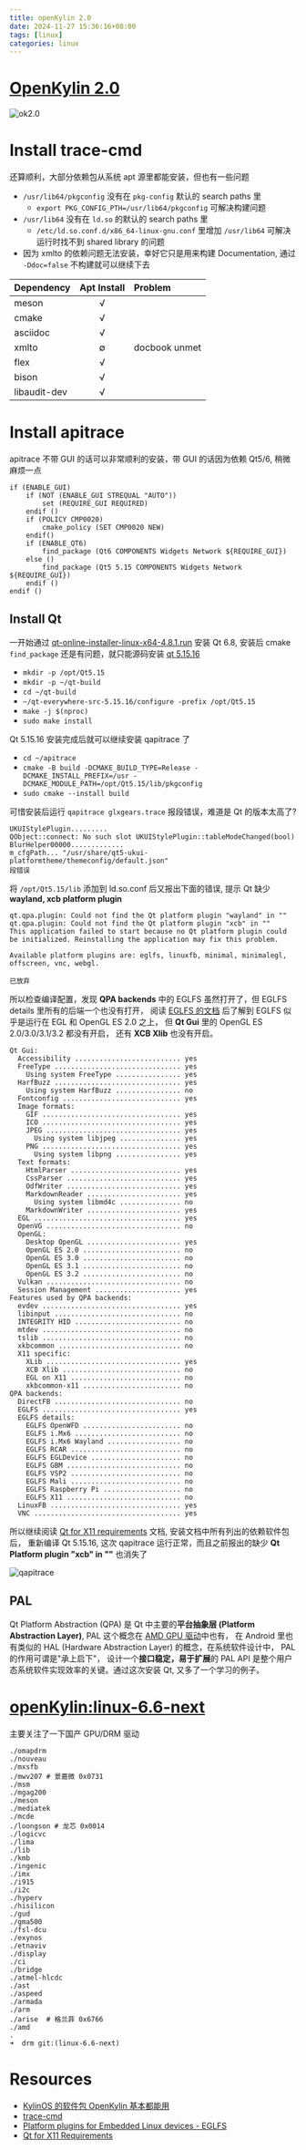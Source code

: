 ```yaml
---
title: openKylin 2.0
date: 2024-11-27 15:36:16+08:00
tags: [linux]
categories: linux
---
```


# [OpenKylin 2.0](https://www.openkylin.top/)

![ok2.0](/images/ok/ok2.0.png)

<!--more-->

# Install trace-cmd

还算顺利，大部分依赖包从系统 apt 源里都能安装，但也有一些问题

- `/usr/lib64/pkgconfig` 没有在 `pkg-config` 默认的 search paths 里
    - `export PKG_CONFIG_PTH=/usr/lib64/pkgconfig` 可解决构建问题
- `/usr/lib64` 没有在 `ld.so` 的默认的 search paths 里
    - `/etc/ld.so.conf.d/x86_64-linux-gnu.conf` 里增加 `/usr/lib64` 可解决运行时找不到 shared library 的问题
- 因为 xmlto 的依赖问题无法安装，幸好它只是用来构建 Documentation, 通过 `-Ddoc=false` 不构建就可以继续下去

| Dependency   | Apt Install | Problem       |
|:-------------|:-----------:|:--------------|
| meson        | √           |               |
| cmake        | √           |               |
| asciidoc     | √           |               |
| xmlto        | ∅           | docbook unmet |
| flex         | √           |               |
| bison        | √           |               |
| libaudit-dev | √           |               |

# Install apitrace

apitrace 不带 GUI 的话可以非常顺利的安装，带 GUI 的话因为依赖 Qt5/6, 稍微麻烦一点

```
if (ENABLE_GUI)
    if (NOT (ENABLE_GUI STREQUAL "AUTO"))
        set (REQUIRE_GUI REQUIRED)
    endif ()
    if (POLICY CMP0020)
        cmake_policy (SET CMP0020 NEW)
    endif()
    if (ENABLE_QT6)
        find_package (Qt6 COMPONENTS Widgets Network ${REQUIRE_GUI})
    else ()
        find_package (Qt5 5.15 COMPONENTS Widgets Network ${REQUIRE_GUI})
    endif ()
endif ()
```

## Install Qt

一开始通过 [qt-online-installer-linux-x64-4.8.1.run](https://www.qt.io/download-qt-installer-oss) 安装 Qt 6.8, 安装后 cmake `find_package` 还是有问题，就只能源码安装 [qt 5.15.16](https://download.qt.io/archive/qt/5.15/)

- `mkdir -p /opt/Qt5.15`
- `mkdir -p ~/qt-build`
- `cd ~/qt-build`
- `~/qt-everywhere-src-5.15.16/configure -prefix /opt/Qt5.15`
- `make -j $(nproc)`
- `sudo make install`

Qt 5.15.16 安装完成后就可以继续安装 qapitrace 了

- `cd ~/apitrace`
- `cmake -B build -DCMAKE_BUILD_TYPE=Release -DCMAKE_INSTALL_PREFIX=/usr -DCMAKE_MODULE_PATH=/opt/Qt5.15/lib/pkgconfig`
- `sudo cmake --install build`

可惜安装后运行 `qapitrace glxgears.trace` 报段错误，难道是 Qt 的版本太高了?

```
UKUIStylePlugin.........
QObject::connect: No such slot UKUIStylePlugin::tableModeChanged(bool)
BlurHelper00000.............
m_cfgPath... "/usr/share/qt5-ukui-platformtheme/themeconfig/default.json"
段错误
```

将 `/opt/Qt5.15/lib` 添加到 ld.so.conf 后又报出下面的错误, 提示 Qt 缺少 **wayland, xcb platform plugin**

```
qt.qpa.plugin: Could not find the Qt platform plugin "wayland" in ""
qt.qpa.plugin: Could not find the Qt platform plugin "xcb" in ""
This application failed to start because no Qt platform plugin could be initialized. Reinstalling the application may fix this problem.

Available platform plugins are: eglfs, linuxfb, minimal, minimalegl, offscreen, vnc, webgl.

已放弃
```

 所以检查编译配置，发现 **QPA backends** 中的 EGLFS 虽然打开了，但 EGLFS details 里所有的后端一个也没有打开， 阅读 [EGLFS 的文档](https://doc.qt.io/qt-6/embedded-linux.html#eglfs) 后了解到 EGLFS 似乎是运行在 EGL 和 OpenGL ES 2.0 之上， 但 **Qt Gui** 里的 OpenGL ES 2.0/3.0/3.1/3.2 都没有开启， 还有 **XCB Xlib** 也没有开启。

```
Qt Gui:
  Accessibility .......................... yes
  FreeType ............................... yes
    Using system FreeType ................ yes
  HarfBuzz ............................... yes
    Using system HarfBuzz ................ no
  Fontconfig ............................. yes
  Image formats:
    GIF .................................. yes
    ICO .................................. yes
    JPEG ................................. yes
      Using system libjpeg ............... yes
    PNG .................................. yes
      Using system libpng ................ yes
  Text formats:
    HtmlParser ........................... yes
    CssParser ............................ yes
    OdfWriter ............................ yes
    MarkdownReader ....................... yes
      Using system libmd4c ............... no
    MarkdownWriter ....................... yes
  EGL .................................... yes
  OpenVG ................................. no
  OpenGL:
    Desktop OpenGL ....................... yes
    OpenGL ES 2.0 ........................ no
    OpenGL ES 3.0 ........................ no
    OpenGL ES 3.1 ........................ no
    OpenGL ES 3.2 ........................ no
  Vulkan ................................. no
  Session Management ..................... yes
Features used by QPA backends:
  evdev .................................. yes
  libinput ............................... no
  INTEGRITY HID .......................... no
  mtdev .................................. no
  tslib .................................. no
  xkbcommon .............................. no
  X11 specific:
    XLib ................................. yes
    XCB Xlib ............................. no
    EGL on X11 ........................... no
    xkbcommon-x11 ........................ no
QPA backends:
  DirectFB ............................... no
  EGLFS .................................. yes
  EGLFS details:
    EGLFS OpenWFD ........................ no
    EGLFS i.Mx6 .......................... no
    EGLFS i.Mx6 Wayland .................. no
    EGLFS RCAR ........................... no
    EGLFS EGLDevice ...................... no
    EGLFS GBM ............................ no
    EGLFS VSP2 ........................... no
    EGLFS Mali ........................... no
    EGLFS Raspberry Pi ................... no
    EGLFS X11 ............................ no
  LinuxFB ................................ yes
  VNC .................................... yes
```

所以继续阅读 [Qt for X11 requirements](https://doc.qt.io/qt-6/linux-requirements.html) 文档, 安装文档中所有列出的依赖软件包后， 重新编译 Qt 5.15.16, 这次 qapitrace 运行正常，而且之前报出的缺少 **Qt Platform plugin "xcb" in ""** 也消失了

![qapitrace](/images/ok/apitrace.png)

## PAL

Qt Platform Abstraction (QPA) 是 Qt 中主要的**平台抽象层 (Platform Abstraction Layer)**, PAL 这个概念在 [AMD GPU 驱动](https://github.com/GPUOpen-Drivers/pal)中也有， 在 Android 里也有类似的 HAL (Hardware Abstraction Layer) 的概念，在系统软件设计中， PAL 的作用可谓是"承上启下"， 设计一个**接口稳定，易于扩展**的 PAL API 是整个用户态系统软件实现效率的关键。通过这次安装 Qt, 又多了一个学习的例子。

# [openKylin:linux-6.6-next](https://gitee.com/openkylin/linux/tree/linux-6.6-next)

主要关注了一下国产 GPU/DRM 驱动

```
./omapdrm
./nouveau
./mxsfb
./mwv207 # 景嘉微 0x0731
./msm
./mgag200
./meson
./mediatek
./mcde
./loongson # 龙芯 0x0014
./logicvc
./lima
./lib
./kmb
./ingenic
./imx
./i915
./i2c
./hyperv
./hisilicon
./gud
./gma500
./fsl-dcu
./exynos
./etnaviv
./display
./ci
./bridge
./atmel-hlcdc
./ast
./aspeed
./armada
./arm
./arise  # 格兰菲 0x6766
./amd
.
➜  drm git:(linux-6.6-next)
```

# Resources

- [KylinOS 的软件包 OpenKylin 基本都能用](https://archive.kylinos.cn/kylin/KYLIN-ALL/)
- [trace-cmd](https://trace-cmd.org/)
- [Platform plugins for Embedded Linux devices - EGLFS](https://doc.qt.io/qt-6/embedded-linux.html#embedded-eglfs)
- [Qt for X11 Requirements](https://doc.qt.io/qt-6/linux-requirements.html)

